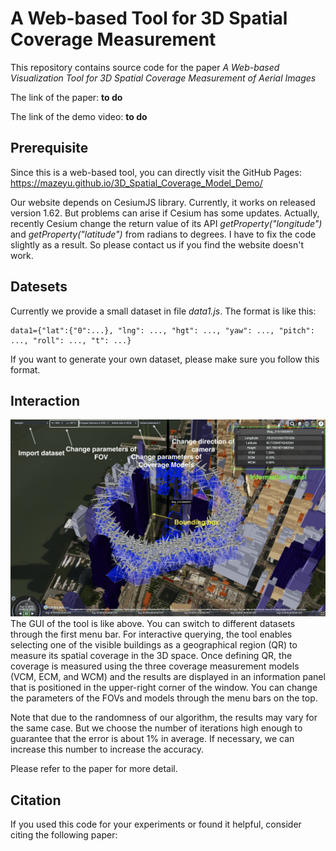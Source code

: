 
# A Web-based Tool for 3D Spatial Coverage Measurement

This repository contains source code for the paper *A Web-based Visualization Tool for 3D Spatial Coverage Measurement of Aerial Images*

The link of the paper: **to do**


The link of the demo video: **to do**

## Prerequisite 
Since this is a web-based tool, you can directly visit the GitHub Pages: https://mazeyu.github.io/3D_Spatial_Coverage_Model_Demo/

Our website depends on CesiumJS library. Currently, it works on released version 1.62. But problems can arise if Cesium has some updates. Actually, recently Cesium change the return 
value of its API *getProperty("longitude")* and *getProperty("latitude")* from radians to degrees.
I have to fix the code slightly as a result. So please contact us if you find the website doesn't work.

## Datesets
 Currently we provide a small dataset in file *data1.js*.
 The format is like this:
 ~~~
 data1={"lat":{"0":...}, "lng": ..., "hgt": ..., "yaw": ..., "pitch": ..., "roll": ..., "t": ...}
 ~~~
 If you want to generate your own dataset, please make sure you follow this format.

## Interaction
![](UI.png)
The GUI of the tool is like above. 
You can switch to different datasets through the first menu bar. For interactive querying, the tool enables selecting one of the visible buildings as a geographical region (QR) to measure its spatial coverage in the 3D space. Once defining QR, the coverage is measured using the three coverage measurement models (VCM, ECM, and WCM) and the results are displayed in an information panel that is positioned in the upper-right corner of the window. You can change the parameters of the FOVs and models through the menu bars on the top.

Note that due to the randomness of our algorithm, the results may vary for the same case. But we choose the number of iterations high enough to guarantee that the error is about 1% in average. If necessary, we can increase this number to increase the accuracy.


Please refer to the paper for more detail. 

 ## Citation
 If you used this code for your experiments or found it helpful, consider citing the following paper:
 ~~~
 ~~~